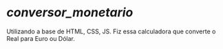 # *conversor_monetario* #
Utilizando a base de HTML, CSS, JS. Fiz essa calculadora que converte o Real para Euro ou Dólar. 
